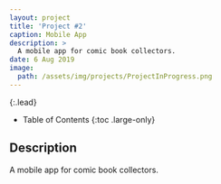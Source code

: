 ```yaml
---
layout: project
title: 'Project #2'
caption: Mobile App
description: >
  A mobile app for comic book collectors.
date: 6 Aug 2019
image: 
  path: /assets/img/projects/ProjectInProgress.png
---
```


{:.lead}

- Table of Contents
{:toc .large-only}

## Description

A mobile app for comic book collectors.